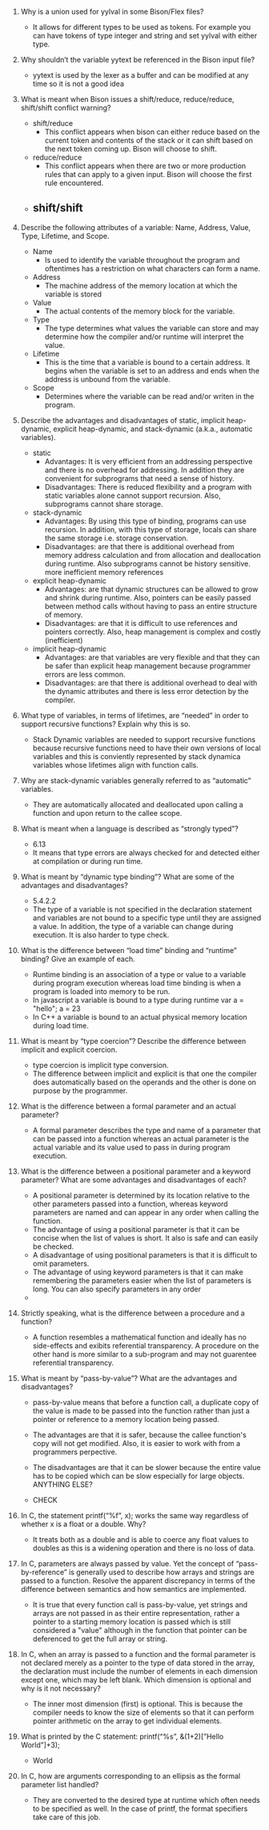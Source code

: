 1. Why is a union used for yylval in some Bison/Flex files?
    - It allows for different types to be used as tokens.  For example you can
      have tokens of type integer and string and set yylval with either type.
2. Why shouldn’t the variable yytext be referenced in the Bison input file?
    - yytext is used by the lexer as a buffer and can be modified at any time so it
      is not a good idea
3. What is meant when Bison issues a shift/reduce, reduce/reduce, shift/shift
   conflict warning?
    - shift/reduce
        - This conflict appears when bison can either reduce based on the
          current token and contents of the stack or it can shift based on the
          next token coming up. Bison will choose to shift.
    - reduce/reduce
        - This conflict appears when there are two or more production rules that
          can apply to a given input. Bison will choose the first rule
          encountered.
    - shift/shift
        - 
4. Describe the following attributes of a variable: Name, Address, Value, Type,
   Lifetime, and Scope.
    - Name
        - Is used to identify the variable throughout the program and oftentimes
          has a restriction on what characters can form a name.
    - Address
        - The machine address of the memory location at which the variable is
          stored
    - Value
        - The actual contents of the memory block for the variable.
    - Type
        - The type determines what values the variable can store and may
          determine how the compiler and/or runtime will interpret the value.
    - Lifetime
        - This is the time that a variable is bound to a certain address.  It
          begins when the variable is set to an address and ends when the
          address is unbound from the variable.
    - Scope
        - Determines where the variable can be read and/or writen in the
          program.
5. Describe the advantages and disadvantages of static, implicit heap-dynamic,
   explicit heap-dynamic, and stack-dynamic (a.k.a., automatic variables).
   - static 
       - Advantages:  It is very efficient from an addressing perspective and
         there is no overhead for addressing.  In addition they are convenient
         for  subprograms that need a sense of history. 
       - Disadvantages: There is reduced flexibility and a program with static
         variables alone cannot support recursion.  Also, subprograms cannot
         share storage. 
   - stack-dynamic 
       - Advantages:  By using this type of binding, programs can use recursion.
         In addition, with this type of storage, locals can share the same
         storage i.e. storage conservation.  
       - Disadvantages: are that there is additional overhead from memory
         address calculation and from allocation and deallocation during
         runtime.  Also subprograms cannot be history sensitive. more
         inefficient memory references
   - explicit heap-dynamic 
       - Advantages: are that dynamic structures can be allowed to grow and
         shrink during runtime. Also, pointers can be easily passed between
         method calls without having to pass an entire structure of memory.  
       - Disadvantages: are that it is difficult to use references and pointers
         correctly.  Also, heap management is complex and costly (inefficient)
   - implicit heap-dynamic 
       - Advantages: are that variables are very flexible and that they can be
         safer than explicit heap management because programmer errors are less
         common.  
       - Disadvantages: are that there is additional overhead to deal with the
         dynamic attributes and there is less error detection by the compiler.
6. What type of variables, in terms of lifetimes, are “needed” in order to
   support recursive functions? Explain why this is so.
    - Stack Dynamic variables are needed to support recursive functions because
      recursive functions need to have their own versions of local variables and
      this is conviently represented by stack dynamica variables whose lifetimes
      align with function calls.
7. Why are stack-dynamic variables generally referred to as “automatic”
   variables.
    - They are automatically allocated and deallocated upon calling a function
      and upon return to the callee scope.
8. What is meant when a language is described as “strongly typed”?
    - 6.13
    - It means that type errors are always checked for and detected either at
      compilation or during run time. 
9. What is meant by “dynamic type binding”? What are some of the advantages and
   disadvantages?
    - 5.4.2.2
    - The type of a variable is not specified in the declaration statement and
      variables are not bound to a specific type until they are assigned a
      value.  In addition, the type of a variable can change during execution.
      It is also harder to type check.
10. What is the difference between “load time” binding and “runtime” binding?
    Give an example of each.
    - Runtime binding is an association of a type or value to a variable during
      program execution whereas load time binding is when a program is loaded
      into memory to be run.
    - In javascript a variable is bound to a type during runtime
        var a = "hello";
        a = 23
    - In C++ a variable is bound to an actual physical memory location during
      load time.

11. What is meant by “type coercion”? Describe the difference between implicit
    and explicit coercion.
    - type coercion is implicit type conversion.
    - The difference between implicit and explicit is that one the compiler does
      automatically based on the operands and the other is done on purpose by
      the programmer.
12. What is the difference between a formal parameter and an actual parameter?
    - A formal parameter describes the type and name of a parameter that can be
      passed into a function whereas an actual parameter is the actual variable
      and its value used to pass in during program execution.
13. What is the difference between a positional parameter and a keyword
    parameter? What are some advantages and disadvantages of each?
    - A positional parameter is determined by its location relative to the other
      parameters passed into a function, whereas keyword parameters are named
      and can appear in any order when calling the function.
    - The advantage of using a positional parameter is that it can be concise
      when the list of values is short. It also is safe and can easily be
      checked.
    - A disadvantage of using positional parameters is that it is difficult to
      omit parameters.
    - The advantage of using keyword parameters is that it can make remembering
      the parameters easier when the list of parameters is long.  You can also
      specify parameters in any order
    - 
14. Strictly speaking, what is the difference between a procedure and a
    function?
    - A function resembles a mathematical function and ideally has no
      side-effects and exibits referential transparency.  A procedure on the
      other hand is more similar to a sub-program and may not guarentee
      referential transparency.
15. What is meant by “pass-by-value”? What are the advantages and disadvantages?
    - pass-by-value means that before a function call, a duplicate copy of the
      value is made to be passed into the function rather than just a pointer or
      reference to a memory location being passed.

    - The advantages are that it is safer, because the callee function's copy
      will not get modified. Also, it is easier to work with from a programmers
      perpective.
    - The disadvantages are that it can be slower because the entire value has
      to be copied which can be slow especially for large objects. ANYTHING
      ELSE?
    - CHECK
16. In C, the statement printf(“%f”, x); works the same way regardless of
    whether x is a float or a double. Why?
    - It treats both as a double and is able to coerce any float values to
      doubles as this is a widening operation and there is no loss of data.
17. In C, parameters are always passed by value. Yet the concept of
    “pass-by-reference” is generally used to describe how arrays and strings are
    passed to a function. Resolve the apparent discrepancy in terms of the
    difference between semantics and how semantics are implemented.
    - It is true that every function call is pass-by-value, yet strings and
      arrays are not passed in as their entire representation, rather a pointer
      to a starting memory location is passed which is still considered a
      "value" although in the function that pointer can be deferenced to get the
      full array or string.
18. In C, when an array is passed to a function and the formal parameter is not
    declared merely as a pointer to the type of data stored in the array, the
    declaration must include the number of elements in each dimension except
    one, which may be left blank. Which dimension is optional and why is it not
    necessary?
    - The inner most dimension (first) is optional.  This is because the
      compiler needs to know the size of elements so that it can perform pointer
      arithmetic on the array to get individual elements.
19. What is printed by the C statement: printf(“%s”, &(1+2)[”Hello World”]+3);
    - World
20. In C, how are arguments corresponding to an ellipsis as the formal parameter
    list handled?
    - They are converted to the desired type at runtime which often needs to be
      specified as well.  In the case of printf, the format specifiers take care
      of this job.

